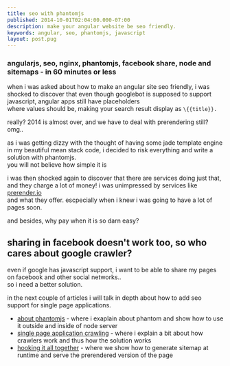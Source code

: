 ```yaml
---
title: seo with phantomjs
published: 2014-10-01T02:04:00.000-07:00
description: make your angular website be seo friendly.
keywords: angular, seo, phantomjs, javascript
layout: post.pug
---
```


### angularjs, seo, nginx, phantomjs, facebook share, node and sitemaps - in 60 minutes or less

when i was asked about how to make an angular site seo friendly, i was shocked to discover that
even though googlebot is supposed to support javascript, angular apps still have placeholders  
where values should be, making your search result display as `\{{title}}.`

really? 2014 is almost over, and we have to deal with prerendering still? omg..


as i was getting dizzy with the thought of having some jade template engine in my beautiful mean stack code,
i decided to risk everything and write a solution with phantomjs.  
you will not believe how simple it is  

i was then shocked again to discover that there are services doing just that, and they charge a lot of money!
i was unimpressed by services like [prerender.io](https://prerender.io/ "prerender")  
and what they offer. escpecially when i knew i was going to have a lot of pages soon.

and besides, why pay when it is so darn easy?

## sharing in facebook doesn't work too, so who cares about google crawler?

even if google has javascript support, i want to be able to share my pages on facebook and other social networks..  
so i need a better solution.  

in the next couple of articles i will talk in depth about how to add seo support for single page applications.  

*   [about phantomjs](/2014/10/seo-with-phantomjs-part-1.html) - where i exaplain about phantom and show how to use it outside and inside of node server
*   [single page application crawling](/2014/10/seo-with-phantomjs-part-2.html) - where i explain a bit about how crawlers work and thus how the solution works
*   [hooking it all together](/2014/10/seo-with-phantomjs-part-3.html) - where we show how to generate sitemap at runtime and serve the prerendered version of the page